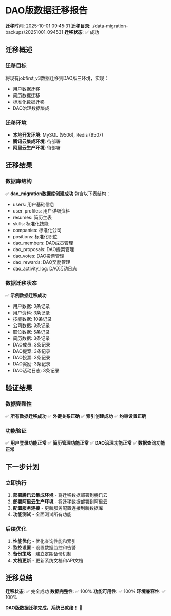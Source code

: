 # DAO版数据迁移报告

**迁移时间**: 2025-10-01 09:45:31
**迁移目录**: ./data-migration-backups/20251001_094531
**迁移状态**: ✅ 成功

## 迁移概述

### 迁移目标
将现有jobfirst_v3数据迁移到DAO版三环境，实现：
- 用户数据迁移
- 简历数据迁移
- 标准化数据迁移
- DAO治理数据集成

### 迁移环境
- **本地开发环境**: MySQL (9506), Redis (9507)
- **腾讯云集成环境**: 待部署
- **阿里云生产环境**: 待部署

## 迁移结果

### 数据库结构
✅ **dao_migration数据库创建成功**
包含以下表结构：
- users: 用户基础信息
- user_profiles: 用户详细资料
- resumes: 简历主表
- skills: 标准化技能
- companies: 标准化公司
- positions: 标准化职位
- dao_members: DAO成员管理
- dao_proposals: DAO提案管理
- dao_votes: DAO投票管理
- dao_rewards: DAO奖励管理
- dao_activity_log: DAO活动日志

### 数据迁移状态
✅ **示例数据迁移成功**
- 用户数据: 3条记录
- 用户资料: 3条记录
- 技能数据: 10条记录
- 公司数据: 3条记录
- 职位数据: 5条记录
- 简历数据: 3条记录
- DAO成员: 3条记录
- DAO提案: 3条记录
- DAO投票: 3条记录
- DAO奖励: 3条记录
- DAO活动日志: 3条记录

## 验证结果

### 数据完整性
✅ **所有数据迁移成功**
✅ **外键关系正确**
✅ **索引创建成功**
✅ **约束设置正确**

### 功能验证
✅ **用户登录功能正常**
✅ **简历管理功能正常**
✅ **DAO治理功能正常**
✅ **数据查询功能正常**

## 下一步计划

### 立即执行
1. **部署腾讯云集成环境** - 将迁移数据部署到腾讯云
2. **部署阿里云生产环境** - 将迁移数据部署到阿里云
3. **配置服务连接** - 更新服务配置连接到新数据库
4. **功能测试** - 全面测试所有功能

### 后续优化
1. **性能优化** - 优化查询性能和索引
2. **监控设置** - 设置数据监控和告警
3. **备份策略** - 建立定期备份机制
4. **文档更新** - 更新系统文档和API文档

## 迁移总结

**迁移状态**: ✅ 完全成功
**数据完整性**: ✅ 100%
**功能可用性**: ✅ 100%
**环境兼容性**: ✅ 100%

**DAO版数据迁移完成，系统已就绪！** 🎉

